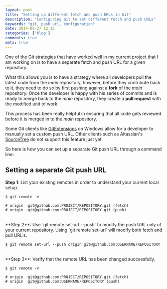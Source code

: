 ```yaml
---
layout: post
title: "Setting up different fetch and push URLs in Git"
description: "Configuring Git to set different fetch and push URLs"
keywords: "git, push url, configuration"
date: 2014-06-27 12:12
categories: ['blog']
comments: true
meta: true
---
```

One of the Git strategies that have worked well in my current project that I am working on is to have a separate
fetch and push URL for a given repository.

What this allows you is to have a strategy where all developers pull the latest code from the _main_ repository, 
however, before they contribute back to it, they need to do so by first pushing against a **fork** of the _main_ 
repository. Once the developer is happy with his series of commits and is ready to merge back to the _main_
repository, they create a **pull request** with the modified unit of work.

This process has been really helpful in ensuring that all code gets reviewed before it is merged in to the _main_
repository.

Some Git clients like [GitExtensions](https://code.google.com/p/gitextensions/) on Windows allow for a developer to 
manually set a custom push URL. Other clients such as 
Altassian's [SourceTree](https://www.atlassian.com/software/sourcetree) do not support this feature just yet.

So here is how you can set up a separate Git push URL through a command line:

## Setting a separate Git push URL
**Step 1**: List your existing remotes in order to understand your current local setup.

~~~
$ git remote -v

# origin  git@github.com:PROJECT/REPOSITORY.git (fetch)
# origin  git@github.com:PROJECT/REPOSITORY.git (push)
~~~

<br/>
**Step 2**: Use `git remote set-url --push` to modify the push URL only of your current repository. Using `git remote set-url`
will modify both fetch and pull URL's.
   
~~~
$ git remote set-url --push origin git@github.com:USERNAME/REPOSITORY
~~~

<br/>
**Step 3**: Verify that the remote URL has been changed successfully.

~~~
$ git remote -v

# origin  git@github.com:PROJECT/REPOSITORY.git (fetch)
# origin  git@github.com:USERNAME/REPOSITORY (push)
~~~
